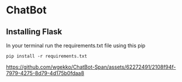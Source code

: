 

# ChatBot

## Installing Flask

In your terminal run the requirements.txt file using this pip

```
pip install -r requirements.txt
```



https://github.com/wgekko/ChatBot-Span/assets/62272491/2108f94f-7979-4275-8d79-4d175b0fdaa8

